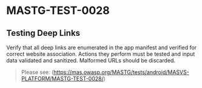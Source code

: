 #  MASTG-TEST-0028

## Testing Deep Links

Verify that all deep links are enumerated in the app manifest and verified for correct website association. Actions they perform must be tested and input data validated and sanitized. Malformed URLs should be discarded.

> Please see: (https://mas.owasp.org/MASTG/tests/android/MASVS-PLATFORM/MASTG-TEST-0028/)